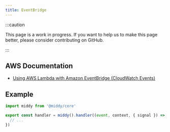 ```yaml
---
title: EventBridge
---
```


:::caution

This page is a work in progress. If you want to help us to make this page better, please consider contributing on GitHub.

:::

## AWS Documentation

- [Using AWS Lambda with Amazon EventBridge (CloudWatch Events)](https://docs.aws.amazon.com/lambda/latest/dg/services-cloudwatchevents.html)

## Example

```javascript
import middy from '@middy/core'

export const handler = middy().handler((event, context, { signal }) => {
  // ...
})
```
